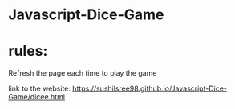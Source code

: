 # Javascript-Dice-Game
# rules:
Refresh the page each time to play the game

link to the website:
https://sushilsree98.github.io/Javascript-Dice-Game/dicee.html
